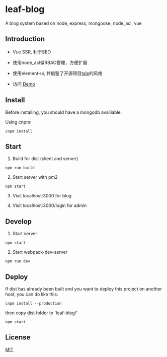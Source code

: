 # leaf-blog
A blog system based on node, express, mongoose, node_acl, vue

## Introduction

- Vue SSR, 利于SEO

- 使用node_acl做RBAC管理，方便扩展

- 使用element-ui, 并借鉴了开源项目[tale](https://github.com/otale/tale)的风格

- 访问 [Demo](http://maplesec.com)

## Install

Before installing, you should have a mongodb availiable.

Using cnpm:
```
cnpm install
```

## Start

1. Build for dist (client and server)

```
npm run build
```

2. Start server with pm2

```
npm start
```

3. Visit localhost:3000 for blog

4. Visit localhost:3000/login for admin

## Develop

1. Start server

```
npm start
```

2. Start webpack-dev-server

```
npm run dev
```

## Deploy

If dist has already been built and you want to deploy this project on another host, you can do like this:

```
cnpm install --production
```

then copy dist folder to 'leaf-blog/'

```
npm start
```

## License
[MIT](https://github.com/maplesec/leaf-blog/blob/master/LICENSE)